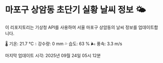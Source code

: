 
# 마포구 상암동 초단기 실황 날씨 정보 🌤️

이 리포지토리는 기상청 API를 사용하여 서울 마포구 상암동의 날씨 정보를 업데이트합니다. 

🌡️ 기온: 21.7 ℃
💧 강수량: 0 mm
💦 습도: 63 %
🌬️ 풍속: 3.3 m/s

마지막 업데이트 시각: 2025년 09월 24일 05시 12분    
